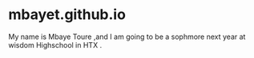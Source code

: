 # mbayet.github.io
My name is Mbaye Toure ,and I am going to be a sophmore next year at wisdom Highschool in HTX .
